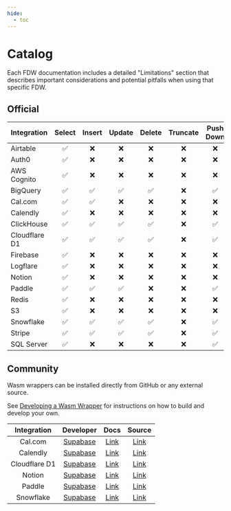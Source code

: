 ```yaml
---
hide:
  - toc
---
```


# Catalog

Each FDW documentation includes a detailed "Limitations" section that describes important considerations and potential pitfalls when using that specific FDW.

## Official

| Integration   | Select | Insert | Update | Delete | Truncate | Push Down |
| ------------- | :----: | :----: | :----: | :----: | :------: | :-------: |
| Airtable      |   ✅   |   ❌   |   ❌   |   ❌   |    ❌    |    ❌     |
| Auth0         |   ✅   |   ❌   |   ❌   |   ❌   |    ❌    |    ❌     |
| AWS Cognito   |   ✅   |   ❌   |   ❌   |   ❌   |    ❌    |    ❌     |
| BigQuery      |   ✅   |   ✅   |   ✅   |   ✅   |    ❌    |    ✅     |
| Cal.com       |   ✅   |   ✅   |   ❌   |   ❌   |    ❌    |    ❌     |
| Calendly      |   ✅   |   ❌   |   ❌   |   ❌   |    ❌    |    ❌     |
| ClickHouse    |   ✅   |   ✅   |   ✅   |   ✅   |    ❌    |    ✅     |
| Cloudflare D1 |   ✅   |   ✅   |   ✅   |   ✅   |    ❌    |    ✅     |
| Firebase      |   ✅   |   ❌   |   ❌   |   ❌   |    ❌    |    ❌     |
| Logflare      |   ✅   |   ❌   |   ❌   |   ❌   |    ❌    |    ❌     |
| Notion        |   ✅   |   ❌   |   ❌   |   ❌   |    ❌    |    ❌     |
| Paddle        |   ✅   |   ✅   |   ✅   |   ❌   |    ❌    |    ✅     |
| Redis         |   ✅   |   ❌   |   ❌   |   ❌   |    ❌    |    ❌     |
| S3            |   ✅   |   ❌   |   ❌   |   ❌   |    ❌    |    ❌     |
| Snowflake     |   ✅   |   ✅   |   ✅   |   ✅   |    ❌    |    ✅     |
| Stripe        |   ✅   |   ✅   |   ✅   |   ✅   |    ❌    |    ✅     |
| SQL Server    |   ✅   |   ❌   |   ❌   |   ❌   |    ❌    |    ✅     |

## Community

Wasm wrappers can be installed directly from GitHub or any external source.

See [Developing a Wasm Wrapper](../guides/create-wasm-wrapper.md) for instructions on how to build and develop your own.

| Integration   |            Developer             |         Docs         |                                         Source                                         |
| :-----------: | :------------------------------: | :------------------: | :------------------------------------------------------------------------------------: |
| Cal.com       | [Supabase](https://supabase.com) | [Link](cal.md)       | [Link](https://github.com/supabase/wrappers/tree/main/wasm-wrappers/fdw/cal_fdw)       |
| Calendly      | [Supabase](https://supabase.com) | [Link](calendly.md)  | [Link](https://github.com/supabase/wrappers/tree/main/wasm-wrappers/fdw/calendly_fdw)  |
| Cloudflare D1 | [Supabase](https://supabase.com) | [Link](cfd1.md)      | [Link](https://github.com/supabase/wrappers/tree/main/wasm-wrappers/fdw/cfd1_fdw)      |
| Notion        | [Supabase](https://supabase.com) | [Link](notion.md)    | [Link](https://github.com/supabase/wrappers/tree/main/wasm-wrappers/fdw/notion_fdw)    |
| Paddle        | [Supabase](https://supabase.com) | [Link](paddle.md)    | [Link](https://github.com/supabase/wrappers/tree/main/wasm-wrappers/fdw/paddle_fdw)    |
| Snowflake     | [Supabase](https://supabase.com) | [Link](snowflake.md) | [Link](https://github.com/supabase/wrappers/tree/main/wasm-wrappers/fdw/snowflake_fdw) |

